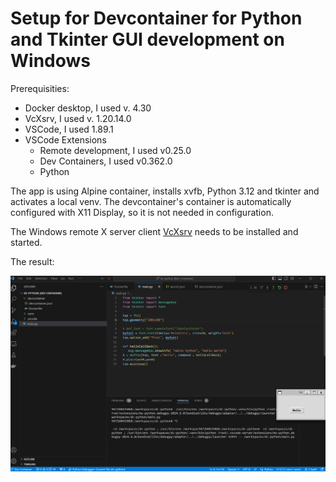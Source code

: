 # Setup for Devcontainer for Python and Tkinter GUI development on Windows

Prerequisities:
- Docker desktop, I used v. 4.30
- VcXsrv, I used v. 1.20.14.0
- VSCode, I used 1.89.1
- VSCode Extensions 
  - Remote development, I used v0.25.0
  - Dev Containers, I used v0.362.0
  - Python

The app is using Alpine container, installs xvfb, Python 3.12 and tkinter and activates a local venv.
The devcontainer's container is automatically configured with X11 Display, so it is not needed in configuration.

The Windows remote X server client [VcXsrv](https://sourceforge.net/projects/vcxsrv/) needs to be installed and started.

The result:

<img src="img/sample.png">

